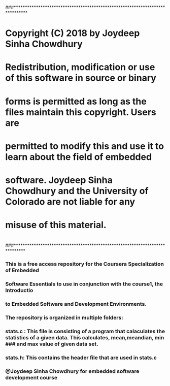 ###******************************************************************************
# Copyright (C) 2018 by Joydeep Sinha Chowdhury
#
# Redistribution, modification or use of this software in source or binary
# forms is permitted as long as the files maintain this copyright. Users are 
# permitted to modify this and use it to learn about the field of embedded
# software. Joydeep Sinha Chowdhury and the University of Colorado are not liable for any
# misuse of this material. 
#
###*****************************************************************************


### This is a free access repository for the Coursera Specialization of Embedded
### Software Essentials to use in conjunction with the course1, the Introductio
### to Embedded Software and Development Environments.

### The repository is organized in multiple folders:
###      stats.c : This file is consisting of a program that calaculates the statistics of a given data. This calculates, mean,meandian, min ###      and max value of given data set.        
###      stats.h: This contains the header file that are used in stats.c   
### @Joydeep Sinha Chowdhury for embedded software development course
